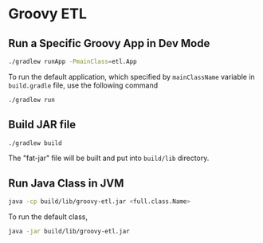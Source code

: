# Groovy ETL

## Run a Specific Groovy App in Dev Mode

```bash
./gradlew runApp -PmainClass=etl.App
```

To run the default application, which specified by `mainClassName` variable in `build.gradle` file,
use the following command

```bash
./gradlew run
```

## Build JAR file

```bash
./gradlew build
```

The "fat-jar" file will be built and put into `build/lib` directory.

## Run Java Class in JVM

```bash
java -cp build/lib/groovy-etl.jar <full.class.Name>
```

To run the default class,

```bash
java -jar build/lib/groovy-etl.jar
```
